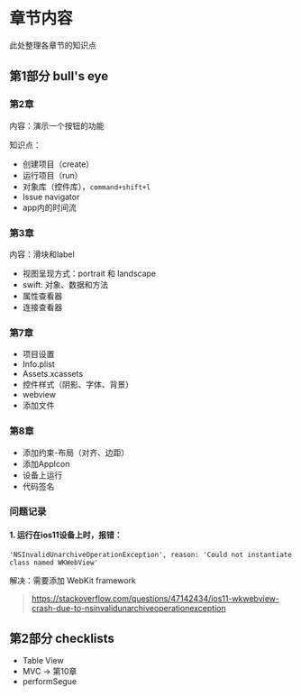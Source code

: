# 章节内容

此处整理各章节的知识点

## 第1部分 bull's eye

### 第2章

内容：演示一个按钮的功能

知识点：

- 创建项目（create）
- 运行项目（run）
- 对象库（控件库），`command+shift+l `
- Issue navigator
- app内的时间流

### 第3章

内容：滑块和label

- 视图呈现方式：portrait 和 landscape
- swift: 对象、数据和方法
- 属性查看器
- 连接查看器

### 第7章

- 项目设置
- Info.plist
- Assets.xcassets
- 控件样式（阴影、字体、背景）
- webview
- 添加文件

### 第8章

- 添加约束-布局（对齐、边距）
- 添加AppIcon
- 设备上运行
- 代码签名

### 问题记录

#### 1. 运行在ios11设备上时，报错：

```shell
'NSInvalidUnarchiveOperationException', reason: 'Could not instantiate class named WKWebView'
```

解决：需要添加 WebKit framework

> https://stackoverflow.com/questions/47142434/ios11-wkwebview-crash-due-to-nsinvalidunarchiveoperationexception

## 第2部分 checklists

- Table View
- MVC -> 第10章
- performSegue
